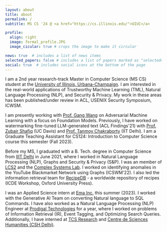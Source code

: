```yaml
---
layout: about
title: about
permalink: /
subtitle: MS CS '24 @ <a href="https://cs.illinois.edu/">UIUC</a>

profile:
  align: right
  image: formal_profile.JPG
  image_cicular: true # crops the image to make it circular

news: true  # includes a list of news items
selected_papers: false # includes a list of papers marked as "selected={true}"
social: true  # includes social icons at the bottom of the page
---
```


I am a 2nd year research-track Master in Computer Science (MS CS) student at the [University of Illinois, Urbana-Champaign](https://cs.illinois.edu/). I am interested in the real-world applications of Trustworthy Machine Learning (TML), Natural Language Processing (NLP), and Security & Privacy. My work in these areas has been published/under review in ACL, USENIX Security Symposium, ICWSM.

I am presently working with [Prof. Gang Wang](https://gangw.cs.illinois.edu/) on Adversarial Machine Learning with a focus on Foundation Models. Previously, I have worked on watermarking fine-tuned LLM-generated text  (ACL Findings'21) with [Prof. Zubair Shafiq](https://web.cs.ucdavis.edu/~zubair/) (UC Davis) and [Prof. Tanmoy Chakraborty](https://tanmoychak.com/) (IIT Delhi). I am a Graduate Teaching Assistant for CS124: Introduction to Computer Science course this semester (Fall 2023).

Before my MS, I graduated with a B. Tech. degree in Computer Science from <a href="https://www.iitg.ac.in/">IIIT Delhi</a> in June 2021, where I worked in Natural Language Processing (NLP), Graphs and Security & Privacy (S&P). I was an member of [LCS2](https://lcs2.in/) and the [Complex Systems Lab](https://cosylab.iiitd.edu.in/). I worked on identifying anomalies in the YouTube Blackmarket Network using Graphs (ICSWM'22). I also led the information retrieval team for [RecipeDB](https://cosylab.iiitd.edu.in/recipedb/) - a worldwide repository of recipes (ICDE Workshop, Oxford University Press).

I was an Applied Science intern at [Ema Inc.](https://ema.co/) this summer (2023). I worked with the Generative AI Team on converting Natural language to SQL Commands. I have also worked as a Natural Language Processing (NLP) Engineer at [Prodigal Technologies](https://www.prodigaltech.com/) for a year, where I worked on problems of Information Retrieval (IR), Event Tagging, and Optimizing Search Queries. Additionally, I have interned at [TCS Research](https://www.tcs.com/what-we-do/research) and [Centre de Sciences Humanities (CSH Delhi)](https://www.csh-delhi.com/).